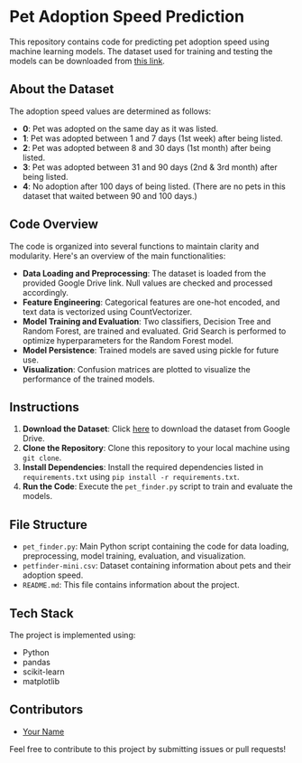 # Pet Adoption Speed Prediction

This repository contains code for predicting pet adoption speed using machine learning models. The dataset used for training and testing the models can be downloaded from [this link](https://drive.google.com/file/d/1Ae3X8X2tmCDVkfk_ev9i8Nm7ByytUZ-h/view).

## About the Dataset
The adoption speed values are determined as follows:
- **0**: Pet was adopted on the same day as it was listed.
- **1**: Pet was adopted between 1 and 7 days (1st week) after being listed.
- **2**: Pet was adopted between 8 and 30 days (1st month) after being listed.
- **3**: Pet was adopted between 31 and 90 days (2nd & 3rd month) after being listed.
- **4**: No adoption after 100 days of being listed. (There are no pets in this dataset that waited between 90 and 100 days.)

## Code Overview
The code is organized into several functions to maintain clarity and modularity. Here's an overview of the main functionalities:
- **Data Loading and Preprocessing**: The dataset is loaded from the provided Google Drive link. Null values are checked and processed accordingly.
- **Feature Engineering**: Categorical features are one-hot encoded, and text data is vectorized using CountVectorizer.
- **Model Training and Evaluation**: Two classifiers, Decision Tree and Random Forest, are trained and evaluated. Grid Search is performed to optimize hyperparameters for the Random Forest model.
- **Model Persistence**: Trained models are saved using pickle for future use.
- **Visualization**: Confusion matrices are plotted to visualize the performance of the trained models.

## Instructions
1. **Download the Dataset**: Click [here](https://drive.google.com/file/d/1Ae3X8X2tmCDVkfk_ev9i8Nm7ByytUZ-h/view) to download the dataset from Google Drive.
2. **Clone the Repository**: Clone this repository to your local machine using `git clone`.
3. **Install Dependencies**: Install the required dependencies listed in `requirements.txt` using `pip install -r requirements.txt`.
4. **Run the Code**: Execute the `pet_finder.py` script to train and evaluate the models.

## File Structure
- `pet_finder.py`: Main Python script containing the code for data loading, preprocessing, model training, evaluation, and visualization.
- `petfinder-mini.csv`: Dataset containing information about pets and their adoption speed.
- `README.md`: This file contains information about the project.

## Tech Stack
The project is implemented using:
- Python
- pandas
- scikit-learn
- matplotlib

## Contributors
- [Your Name](https://github.com/yourusername)

Feel free to contribute to this project by submitting issues or pull requests!


